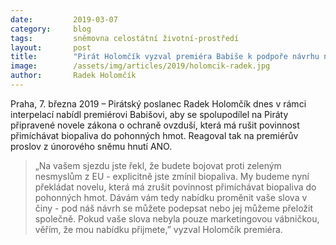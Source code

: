 ```yaml
---
date:         2019-03-07
category:     blog
tags:         sněmovna celostátní životní-prostředí
layout:       post
title:        "Pirát Holomčík vyzval premiéra Babiše k podpoře návrhu na zrušení povinnosti přimíchávat biopaliva do pohonných hmot"
image:        /assets/img/articles/2019/holomcik-radek.jpg
author:       Radek Holomčík
---
```


Praha, 7. března 2019 – Pirátský poslanec Radek Holomčík dnes v rámci interpelací nabídl premiérovi Babišovi, aby se spolupodílel na Piráty připravené novele zákona o ochraně ovzduší, která má rušit povinnost přimíchávat biopaliva do pohonných hmot. Reagoval tak na premiérův proslov z únorového sněmu hnutí ANO. 

> „Na vašem sjezdu jste řekl, že budete bojovat proti zeleným nesmyslům z EU - explicitně jste zmínil biopaliva. My budeme nyní překládat novelu, která má zrušit povinnost přimíchávat biopaliva do pohonných hmot. Dávám vám tedy nabídku proměnit vaše slova v činy - pod náš návrh se můžete podepsat nebo jej můžeme přeložit společně. Pokud vaše slova nebyla pouze marketingovou vábničkou, věřím, že mou nabídku přijmete,” vyzval Holomčík premiéra. 
